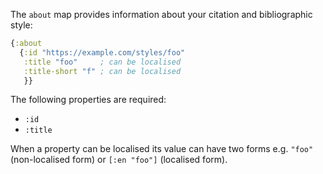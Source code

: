 The `about` map provides information about your citation and bibliographic style:

```clojure
{:about
  {:id "https://example.com/styles/foo"
   :title "foo"     ; can be localised
   :title-short "f" ; can be localised
   }}
```

The following properties are required:

- `:id`
- `:title`

When a property can be localised its value can have two forms e.g. `"foo"` (non-localised form) or `[:en "foo"]` (localised form).